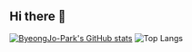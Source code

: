 ## Hi there 👋
[![ByeongJo-Park's GitHub stats](https://github-readme-stats.vercel.app/api?username=ByeongJo-Park&show_icons=true&include_all_commits=true&count_private=true)](https://github.com/anuraghazra/github-readme-stats)
![Top Langs](https://github-readme-stats.vercel.app/api/top-langs/?username=ByeongJo-Park&layout=compact)
<!--
**ByeongJo-Park/ByeongJo-Park** is a ✨ _special_ ✨ repository because its `README.md` (this file) appears on your GitHub profile.

Here are some ideas to get you started:

- 🔭 I’m currently working on ...
- 🌱 I’m currently learning ...
- 👯 I’m looking to collaborate on ...
- 🤔 I’m looking for help with ...
- 💬 Ask me about ...
- 📫 How to reach me: ...
- 😄 Pronouns: ...
- ⚡ Fun fact: ...
-->
